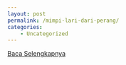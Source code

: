 ```yaml
---
layout: post
permalink: /mimpi-lari-dari-perang/
categories:
    - Uncategorized
---
```


[Baca Selengkapnya](/01)